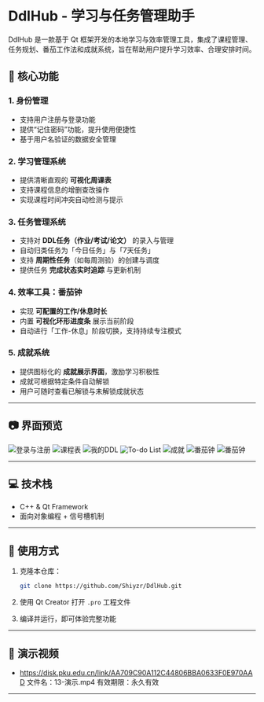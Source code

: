 # DdlHub - 学习与任务管理助手

DdlHub 是一款基于 Qt 框架开发的本地学习与效率管理工具，集成了课程管理、任务规划、番茄工作法和成就系统，旨在帮助用户提升学习效率、合理安排时间。

## 🧩 核心功能

### 1. 身份管理

* 支持用户注册与登录功能
* 提供“记住密码”功能，提升使用便捷性
* 基于用户名验证的数据安全管理

### 2. 学习管理系统

* 提供清晰直观的 **可视化周课表**
* 支持课程信息的增删查改操作
* 实现课程时间冲突自动检测与提示

### 3. 任务管理系统

* 支持对 **DDL任务（作业/考试/论文）** 的录入与管理
* 自动归类任务为「今日任务」与「7天任务」
* 支持 **周期性任务**（如每周测验）的创建与调度
* 提供任务 **完成状态实时追踪** 与更新机制

### 4. 效率工具：番茄钟

* 实现 **可配置的工作/休息时长**
* 内置 **可视化环形进度条** 展示当前阶段
* 自动进行「工作-休息」阶段切换，支持持续专注模式

### 5. 成就系统

* 提供图标化的 **成就展示界面**，激励学习积极性
* 成就可根据特定条件自动解锁
* 用户可随时查看已解锁与未解锁成就状态

---

## 📷 界面预览

![登录与注册](./images/Login.png)
![课程表](./images/curriculum.png)
![我的DDL](./images/myddl.png)
![To-do List](./images/todolist.png)
![成就](./images/achievement.png)
![番茄钟](./images/tomatoclock1.png)
![番茄钟](./images/tomatoclock2.png)

---

## 💻 技术栈

* C++ & Qt Framework
* 面向对象编程 + 信号槽机制

---


## 🚀 使用方式

1. 克隆本仓库：

   ```bash
   git clone https://github.com/Shiyzr/DdlHub.git
   ```
2. 使用 Qt Creator 打开 `.pro` 工程文件
3. 编译并运行，即可体验完整功能

---

## 🙌 演示视频

* https://disk.pku.edu.cn/link/AA709C90A112C44806BBA0633F0E970AAD
文件名：13-演示.mp4
有效期限：永久有效

---
